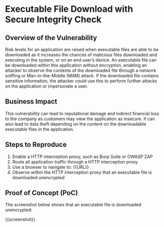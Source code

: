 # Executable File Download with Secure Integrity Check

## Overview of the Vulnerability

Risk levels for an application are raised when executable files are able to be downloaded as it increases the chances of malicious files downloaded and executing in the system, or on an end user’s device. An executable file can be downloaded within this application without encryption, enabling an attacker to observe the contents of the downloaded file through a network sniffing or Man-in-the-Middle (MitM) attack. If the downloaded file contains sensitive information, the attacker could use this to perform further attacks on the application or impersonate a user.

## Business Impact

This vulnerability can lead to reputational damage and indirect financial loss to the company as customers may view the application as insecure. It can also lead to data theft depending on the content on the downloadable executable files in the application.

## Steps to Reproduce

1. Enable a HTTP interception proxy, such as Burp Suite or OWASP ZAP
1. Route all application traffic through a HTTP interception proxy
1. Use a browser to navigate to: {{URL}}
1. Observe within the HTTP interception proxy that an executable file is downloaded unencrypted

## Proof of Concept (PoC)

The screenshot below shows that an executable file is downloaded unencrypted:

{{screenshot}}
